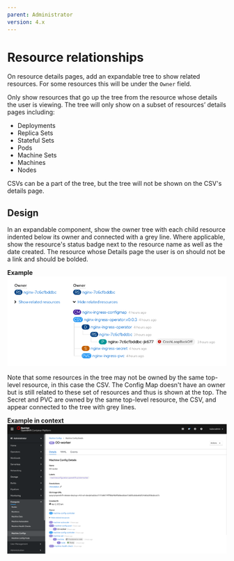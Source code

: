 ```yaml
---
parent: Administrator
version: 4.x
---
```


# Resource relationships

On resource details pages, add an expandable tree to show related resources. For some resources this will be under the `Owner` field.

Only show resources that go up the tree from the resource whose details the user is viewing. The tree will only show on a subset of resources’ details pages including:
* Deployments
* Replica Sets
* Stateful Sets
* Pods
* Machine Sets
* Machines
* Nodes

CSVs can be a part of the tree, but the tree will not be shown on the CSV's details page.

## Design

In an expandable component, show the owner tree with each child resource indented below its owner and connected with a grey line. Where applicable, show the resource's status badge next to the resource name as well as the date created. The resource whose Details page the user is on should not be a link and should be bolded.

**Example**  
![one](img/example1.png)

Note that some resources in the tree may not be owned by the same top-level resource, in this case the CSV. The Config Map doesn't have an owner but is still related to these set of resources and thus is shown at the top. The Secret and PVC are owned by the same top-level resource, the CSV, and appear connected to the tree with grey lines.

**Example in context**
![two](img/example2.png)
